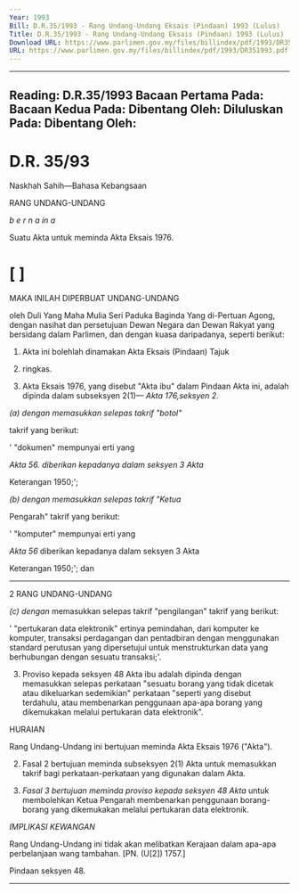 ```yaml
---
Year: 1993
Bill: D.R.35/1993 - Rang Undang-Undang Eksais (Pindaan) 1993 (Lulus)
Title: D.R.35/1993 - Rang Undang-Undang Eksais (Pindaan) 1993 (Lulus)
Download URL: https://www.parlimen.gov.my/files/billindex/pdf/1993/DR351993.pdf
URL: https://www.parlimen.gov.my/files/billindex/pdf/1993/DR351993.pdf
---
```

---
Reading:
D.R.35/1993
Bacaan Pertama Pada:
Bacaan Kedua Pada:
Dibentang Oleh:
Diluluskan Pada:
Dibentang Oleh:
---

# D.R. 35/93

Naskhah Sahih—Bahasa Kebangsaan

RANG UNDANG-UNDANG

_b e r n a in a_

Suatu Akta untuk meminda Akta Eksais 1976.

# [ ]

MAKA INILAH DIPERBUAT UNDANG-UNDANG

oleh Duli Yang Maha Mulia Seri Paduka Baginda Yang
di-Pertuan Agong, dengan nasihat dan persetujuan
Dewan Negara dan Dewan Rakyat yang bersidang dalam
Parlimen, dan dengan kuasa daripadanya, seperti
berikut:

1. Akta ini bolehlah dinamakan Akta Eksais (Pindaan) Tajuk

1993. ringkas.

2. Akta Eksais 1976, yang disebut "Akta ibu" dalam Pindaan
Akta ini, adalah dipinda dalam subseksyen 2(1)— _Akta 176,seksyen 2._

_(a) dengan memasukkan selepas takrif "botol"_

takrif yang berikut:

' "dokumen" mempunyai erti yang

_Akta 56. diberikan kepadanya dalam seksyen 3 Akta_

Keterangan 1950;';

_(b) dengan memasukkan selepas takrif "Ketua_

Pengarah" takrif yang berikut:

' "komputer" mempunyai erti yang

_Akta 56_ diberikan kepadanya dalam seksyen 3 Akta

Keterangan 1950;'; dan


-----

2 RANG UNDANG-UNDANG

_(c) dengan_ memasukkan selepas takrif
"pengilangan" takrif yang berikut:

' "pertukaran data elektronik" ertinya
pemindahan, dari komputer ke komputer,
transaksi perdagangan dan pentadbiran
dengan menggunakan standard perutusan
yang dipersetujui untuk menstrukturkan data
yang berhubungan dengan sesuatu
transaksi;'.

3. Proviso kepada seksyen 48 Akta ibu adalah dipinda
dengan memasukkan selepas perkataan "sesuatu borang
yang tidak dicetak atau dikeluarkan sedemikian"
perkataan "seperti yang disebut terdahulu, atau
membenarkan penggunaan apa-apa borang yang
dikemukakan melalui pertukaran data elektronik".

HURAIAN

Rang Undang-Undang ini bertujuan meminda Akta Eksais 1976
("Akta").

2. Fasal 2 bertujuan meminda subseksyen 2(1) Akta untuk
memasukkan takrif bagi perkataan-perkataan yang digunakan dalam
Akta.

3. _Fasal 3 bertujuan meminda proviso kepada seksyen 48 Akta_
untuk membolehkan Ketua Pengarah membenarkan penggunaan
borang-borang yang dikemukakan melalui pertukaran data
elektronik.

_IMPLIKASI_ _KEWANGAN_

Rang Undang-Undang ini tidak akan melibatkan Kerajaan dalam
apa-apa perbelanjaan wang tambahan. [PN. (U[2]) 1757.]


Pindaan
seksyen 48.


-----

